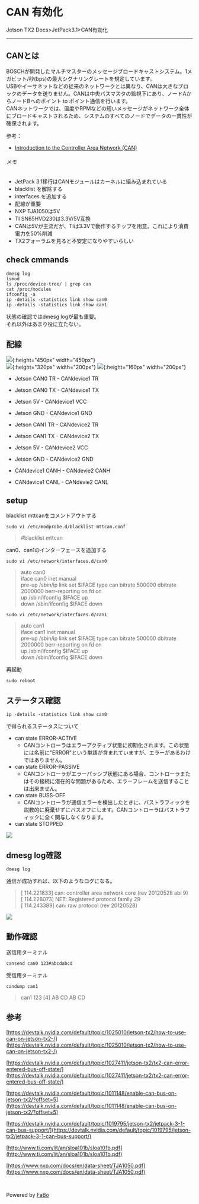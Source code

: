 # CAN 有効化
Jetson TX2 Docs>JetPack3.1>CAN有効化
<hr>

## CANとは
BOSCHが開発したマルチマスターのメッセージブロードキャストシステム。1メガビット/秒(bps)の最大シグナリングレートを規定しています。<br>
USBやイーサネットなどの従来のネットワークとは異なり、CANは大きなブロックのデータを送りません。CANは中央バスマスタの監視下にあり、ノードAからノードBへのポイント to ポイント通信を行います。<br>
CANネットワークでは、温度やRPMなどの短いメッセージがネットワーク全体にブロードキャストされるため、システムのすべてのノードでデータの一貫性が確保されます。

参考：
* [Introduction to the Controller Area Network (CAN)](http://www.ti.com/lit/an/sloa101b/sloa101b.pdf)

###### メモ
* JetPack 3.1移行はCANモジュールはカーネルに組み込まれている
* blacklist を解除する
* interfaces を追加する
* 配線が重要
* NXP TJA1050は5V
* TI SN65HVD230は3.3V/5V互換
* CANは5Vが主流だが、TIは3.3Vで動作するチップを用意。これにより消費電力を50%削減
* TX2フォーラムを見ると不安定になりやすいらしい

## check cmmands
```
dmesg log
lsmod
ls /proc/device-tree/ | grep can
cat /proc/modules
ifconfig -a
ip -details -statistics link show can0
ip -details -statistics link show can1
```
状態の確認ではdmesg logが最も重要。<br>
それ以外はあまり役に立たない。

## 配線
![](./img/can.png){:height="450px" width="450px"}  
![](./img/J21-2.png){:height="320px" width="200px"}
![](./img/J26-2.png){:height="160px" width="200px"}

* Jetson CAN0 TR - CANdevice1 TR
* Jetson CAN0 TX - CANdevice1 TX
* Jetson 5V - CANdevice1 VCC 
* Jetson GND - CANdevice1 GND

* Jetson CAN1 TR - CANdevice2 TR
* Jetson CAN1 TX - CANdevice2 TX
* Jetson 5V - CANdevice2 VCC 
* Jetson GND - CANdevice2 GND

* CANdevice1 CANH - CANdevie2 CANH
* CANdevice1 CANL - CANdevie2 CANL


## setup
blacklist mttcanをコメントアウトする
```
sudo vi /etc/modprobe.d/blacklist-mttcan.conf
```
> #blacklist mttcan


can0、can1のインターフェースを追加する
```
sudo vi /etc/network/interfaces.d/can0
```
>auto can0  
>iface can0 inet manual  
>pre-up /sbin/ip link set $IFACE type can bitrate 500000 dbitrate 2000000 berr-reporting on fd on  
>up /sbin/ifconfig $IFACE up  
>down /sbin/ifconfig $IFACE down  

```
sudo vi /etc/network/interfaces.d/can1
```
>auto can1  
>iface can1 inet manual  
>pre-up /sbin/ip link set $IFACE type can bitrate 500000 dbitrate 2000000 berr-reporting on fd on  
>up /sbin/ifconfig $IFACE up  
>down /sbin/ifconfig $IFACE down  

再起動
```
sudo reboot
```


## ステータス確認
```
ip -details -statistics link show can0
```
で得られるステータスについて
* can state ERROR-ACTIVE
  * CANコントローラはエラーアクティブ状態に初期化されます。この状態には名前に"ERROR"という単語が含まれていますが、エラーがあるわけではありません。
* can state ERROR-PASSIVE
  * CANコントローラがエラーパッシブ状態にある場合、コントローラまたはその接続に潜在的な問題があるため、エラーフレームを送信することは出来ません。
* can state BUSS-OFF
  * CANコントローラが通信エラーを検出したときに、バストラフィックを説教的に廃棄せずにバスオフにします。CANコントローラはバストラフィックに全く関与しなくなります。
* can state STOPPED

![](./img/can-status.png)  


## dmesg log確認
```
dmesg log
```
通信が成功すれば、以下のようなログになる。
>[   114.221833] can: controller area network core (rev 20120528 abi 9)  
>[   114.228073] NET: Registered protocol family 29  
>[   114.243389] can: raw protocol (rev 20120528)  

![](./img/can-dmesg.png)  


## 動作確認
送信用ターミナル
```
cansend can0 123#abcdabcd
```
受信用ターミナル
```
candump can1
```
>  can1  123   [4]  AB CD AB CD  


## 参考
[https://devtalk.nvidia.com/default/topic/1025010/jetson-tx2/how-to-use-can-on-jetson-tx2-/](https://devtalk.nvidia.com/default/topic/1025010/jetson-tx2/how-to-use-can-on-jetson-tx2-/)

[https://devtalk.nvidia.com/default/topic/1027411/jetson-tx2/tx2-can-error-entered-bus-off-state/](https://devtalk.nvidia.com/default/topic/1027411/jetson-tx2/tx2-can-error-entered-bus-off-state/)

[https://devtalk.nvidia.com/default/topic/1011148/enable-can-bus-on-jetson-tx2/?offset=5](https://devtalk.nvidia.com/default/topic/1011148/enable-can-bus-on-jetson-tx2/?offset=5)

[https://devtalk.nvidia.com/default/topic/1019795/jetson-tx2/jetpack-3-1-can-bus-support/](https://devtalk.nvidia.com/default/topic/1019795/jetson-tx2/jetpack-3-1-can-bus-support/)

[http://www.ti.com/lit/an/sloa101b/sloa101b.pdf](http://www.ti.com/lit/an/sloa101b/sloa101b.pdf)

[https://www.nxp.com/docs/en/data-sheet/TJA1050.pdf](https://www.nxp.com/docs/en/data-sheet/TJA1050.pdf)


<br>

Powered by [FaBo](http://www.fabo.io)